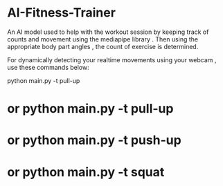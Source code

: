 # AI-Fitness-Trainer
An AI model used to help with the workout session by keeping track of counts and movement using the mediapipe library . Then using the appropriate body part angles , the count of exercise is determined.

For dynamically detecting your realtime movements using your webcam , use these commands below:

python main.py -t pull-up
# or python main.py -t pull-up
# or python main.py -t push-up
# or python main.py -t squat
